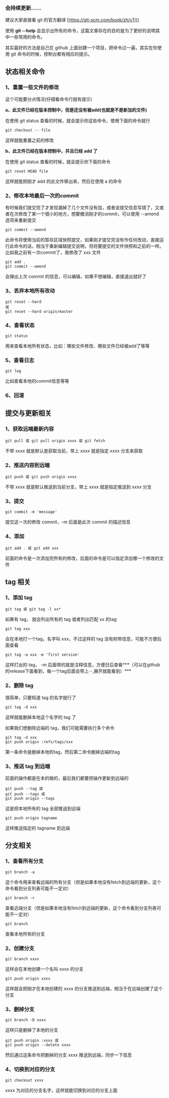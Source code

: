 ### **会持续更新......**

建议大家直接看 git 的官方翻译 [https://git-scm.com/book/zh/v1]()

使用 **git --help** 会显示出所有的命令，这篇文章存在的目的是为了更好的说明其中一些常用的命令。

其实最好的方法是自己在 github 上面创建一个项目，把命令过一遍，其实在你使用 git 命令的时候，控制台都有相应的提示。


## 状态相关命令

### 1、重置一些文件的修改
这个可能要分点情况(仔细看命令行就有提示)

**a、此文件已经在版本控制中，但是还没有被add(也就是不是新加的文件)**

在使用 git status 查看的时候，就会提示你这些命令，使用下面的命令就行

```
git checkout -- file
```
这样就能重置之前的修改
   
**b、此文件已经在版本控制中，并且已经 add 了**

在使用 git status 查看的时候，就会提示你下面的命令

```
git reset HEAD file
```
这样就能把刚才 add 的此文件移出来，然后在使用 a 的命令
   
### 2、修改本地最后一次的commit

有时候我们提交完了才发现漏掉了几个文件没有加，或者说提交信息写错了，又或者在次修改了某一个很小的地方，想要撤消刚才的commit，可以使用
--amend 选项来重新提交

```
git commit --amend
```   
此命令将使用当前的暂存区域快照提交，如果刚才提交完没有作任何改动，直接运行此命令的话，相当于重新编辑提交说明，但将要提交的文件快照和之前的一样。
比如我之前有一次commit了，我修改了 xxx 文件

```
git add .
git commit --amend
```
会弹出上次 commit 的信息，可以编辑，如果不想编辑，直接退出就好了

### 3、丢弃本地所有改动

```
git reset --hard 
或
git reset --hard origin/master
```

### 4、查看状态

```
git status
```
用来查看本地所有状态，比如：哪些文件修改、哪些文件已经被add了等等

### 5、查看日志

```
git log
```
比如查看本地的commit信息等等

### 6、回滚


## 提交与更新相关

### 1、获取远端最新内容

```
git pull 或 git pull origin xxxx 或 git fetch
```
不带 xxxx 就是默认是获取当前，带上 xxxx 就是指定 xxxx 分支来获取

### 2、推送内容到远端

```
git push 或 git push origin xxxx
```
不带 xxxx 就是默认推送到当前分支，带上 xxxx 就是指定推送到 xxxx 分支

### 3、提交

```
git commit -m 'message'
```
提交这一次的修改 commit，-m 后面是此次 commit 的描述信息

### 4、添加

```
git add . 或 git add xxx
```
前面的命令是一次添加完所有的修改，后面的命令是可以指定添加哪一个修改的文件


## tag 相关

### 1、添加 tag

```
git tag 或 git tag -l xx*
```
如果有 tag， 就会列出所有的 tag 或者列出匹配 xx 的tag

```
git tag xxx
```
会在本地打一个tag，名字叫 xxx，不过这样的 tag 没有附带信息，可能不方便后面查看

```
git tag -a xxx -m 'first version'
```
这样打出的 tag， -m 后面带的就是注释信息，方便日后查看***（可以在github的release下面看到，每一个tag后面会带上···,展开就能看到）***

### 2、删除 tag
很简单，只要知道 tag 的名字就行了

```
git tag -d xxx
```
这样就能删掉本地这个名字的 tag 了

如果我们想删除远端的 tag，我们可能需要执行多个命令

```
git tag -d xxx
git push origin :refs/tags/xxx
```
第一条命令是删掉本地的tag，然后第二命令删掉远端的tag

### 3、推送 tag 到远端
前面的操作都是在本的做的，最后我们都要把操作更新到远端的

```
git push --tag 或 
git push --tags 或 
git push origin --tags
```
这是把本地所有的 tag 全部推送到远端

```
git push origin tagname
```
这样推送指定的 tagname 到远端


## 分支相关

### 1、查看所有分支

```
git branch -a
```
这个命令用来查看远端的所有分支（但是如果本地没有fetch到远端的更新，这个命令看到分支列表可能不一定对）


```
git branch -r
```
查看远端分支（但是如果本地没有fetch到远端的更新，这个命令看到分支列表可能不一定对）

```
git branch
```
查看本地所有的分支

### 2、创建分支

```
git branch xxxx
```
这样会在本地创建一个名叫 xxxx 的分支

```
git push origin xxxx
```
这样就会把刚才在本地创建的 xxxx 的分支推送到远端，相当于在远端创建了这个分支

### 3、删掉分支

```
git branch -D xxxx
```
这样只是删掉了本地的分支

```
git push origin :xxxx 或
git push origin --delete xxxx
```
然后通过这条命令把删掉的分支 xxxx 推送到远端，同步一下信息

### 4、切换到对应的分支

```
git checkout xxxx
```
xxxx 为对应的分支名字，这样就能切换到对应的分支上面


